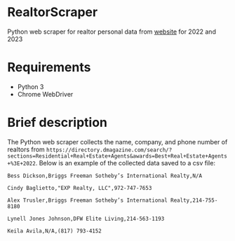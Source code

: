 # RealtorScraper
Python web scraper for realtor personal data from [website](https://directory.dmagazine.com/search/?sections=Residential+Real+Estate+Agents&awards=Best+Real+Estate+Agents+%3E+2022) for 2022 and 2023

# Requirements
+ Python 3
+ Chrome WebDriver

# Brief description
The Python web scraper collects the name, company, and phone number of realtors from `https://directory.dmagazine.com/search/?sections=Residential+Real+Estate+Agents&awards=Best+Real+Estate+Agents+%3E+2022`.
Below is an example of the collected data saved to a csv file:
```
Bess Dickson,Briggs Freeman Sotheby’s International Realty,N/A

Cindy Baglietto,"EXP Realty, LLC",972-747-7653

Alex Trusler,Briggs Freeman Sotheby’s International Realty,214-755-8180

Lynell Jones Johnson,DFW Elite Living,214-563-1193

Keila Avila,N/A,(817) 793-4152
```
